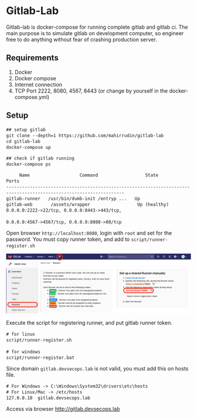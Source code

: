 # Gitlab-Lab
Gitlab-lab is docker-compose for running complete gitlab and gitlab ci. The main purpose is to simulate gitlab on development computer, so engineer free to do anything without fear of crashing production server.

## Requirements
1. Docker
2. Docker compose
3. Internet connection
4. TCP Port 2222, 8080, 4567, 8443 (or change by yourself in the docker-compose.yml)

## Setup

```
## setup gitlab
git clone --depth=1 https://github.com/mahirrudin/gitlab-lab
cd gitlab-lab
docker-compose up
```
```
## check if gitlab running
docker-compose ps
```
```
     Name                   Command                  State                             Ports
-------------------------------------------------------------------------------------------------------------------
gitlab-runner   /usr/bin/dumb-init /entryp ...   Up
gitlab-web       /assets/wrapper                  Up (healthy)   0.0.0.0:2222->22/tcp, 0.0.0.0:8443->443/tcp,
                                                                 0.0.0.0:4567->4567/tcp, 0.0.0.0:8080->80/tcp
```
Open browser `http://localhost:8080`, login with `root` and set for the password. You must copy runner token, and add to `script/runner-register.sh`

![](runner-token.png)

Execute the script for registering runner, and put gitlab runner token.

```
# for linux
script/runner-register.sh

# for windows
script/runner-register.bat
```
Since domain `gitlab.devsecops.lab` is not valid, you must add this on hosts file. 

```
# For Windows -> C:\Windows\System32\drivers\etc\hosts
# For Linux/Mac -> /etc/hosts
127.0.0.10	gitlab.devsecops.lab
```
Access via browser http://gitlab.devsecops.lab

